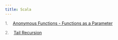```yaml
---
title: Scala
---
```


<span style="color: grey">1.</span>&nbsp;&nbsp; &nbsp;<a id="listitem1" href="Anonymous_Functions_-_Functions_as_a_Parameter.html">Anonymous Functions - Functions as a Parameter</a>

<span style="color: grey">2.</span>&nbsp;&nbsp; &nbsp;<a id="listitem2" href="Tail_Recursion.html">Tail Recursion</a>
<script>gMaxNum=3-1</script>
